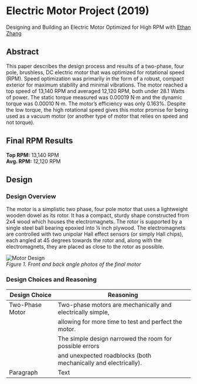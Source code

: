 # Electric Motor Project (2019)
Designing and Building an Electric Motor Optimized for High RPM with [Ethan Zhang](https://www.linkedin.com/in/ethnzhng/)

## Abstract
This paper describes the design process and results of a two-phase, four pole, brushless, DC electric motor that was optimized for rotational speed (RPM). Speed optimization was primarily in the form of a robust, compact exterior for maximum stability and minimal vibrations. The motor reached a top speed of 13,140 RPM and averaged 12,120 RPM, both under 28.1 Watts of power. The static torque measured was 0.00019 N⋅m and the dynamic torque was 0.00010 N⋅m. The motor’s efficiency was only 0.163%. Despite the low torque, the high rotational speed gives this motor promise for being used as a vacuum motor (or another type of motor that relies on speed and not torque). 

## Final RPM Results
**Top RPM:** 13,140 RPM  
**Avg. RPM:** 12,120 RPM   

## Design

### Design Overview
The motor is a simplistic two phase, four pole motor that uses a lightweight wooden dowel as its rotor. It has a compact, sturdy shape constructed from 2x4 wood which houses the electromagnets. The rotor is supported by a single steel ball bearing epoxied into ¼ inch plywood. The electromagnets are controlled with two unipolar Hall effect sensors (or simply Hall chips), each angled at 45 degrees towards the rotor and, along with the electromagnets, they are placed as close to the rotor as possible.

![Motor Design](https://user-images.githubusercontent.com/59108656/89957939-90b90c80-dbed-11ea-84a7-c0ea9ff91acc.png)  
*Figure 1. Front and back angle photos of the final motor*

### Design Choices and Reasoning
| Design Choice | Reasoning |
| ----------- | ----------- |
| Two-Phase Motor | Two-phase motors are mechanically and electrically simple,   |
|                 | allowing for more time to test and perfect the motor. |
|                 | The simple design narrowed the room for possible errors  |
|                 | and unexpected roadblocks (both mechanically and electrically). |
| Paragraph   | Text        |
